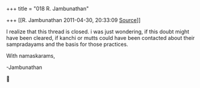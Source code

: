 +++
title = "018 R. Jambunathan"

+++
[[R. Jambunathan	2011-04-30, 20:33:09 [Source](https://groups.google.com/g/samskrita/c/5pCSTggw4Nc)]]



I realize that this thread is closed. i was just wondering, if this doubt might have been cleared, if kanchi or mutts could have been contacted about their sampradayams and the basis for those practices.

  

With namaskarams,

-Jambunathan



